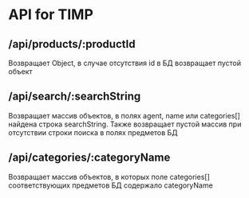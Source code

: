 # API for TIMP

## /api/products/:productId
Возвращает Object, в случае отсутствия id в БД возвращает пустой объект

## /api/search/:searchString
Возвращает массив объектов, в полях agent, name или categories[] найдена строка searchString. Также возвращает пустой массив при отсутствии строки поиска в полях предметов БД

## /api/categories/:categoryName
Возвращает массив объектов, в которых поле categories[] соответствующих предметов БД содержало categoryName 
